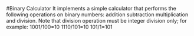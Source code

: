 
#Binary Calculator
	It implements a simple calculator that performs the following operations on binary numbers: 
			addition
			subtraction
			multiplication
			and division. 
	Note that division operation must be integer division only; 
	for example:
			1001/100=10
			1110/101=10
			101/1=101